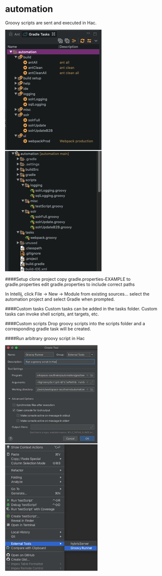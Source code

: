 # automation

Groovy scripts are sent and executed in Hac.

<p float="left">
<img src="https://github.com/joebodo/automation/raw/main/.assets/tasks.jpg?raw=true" width="313" height="390">
<img src="https://github.com/joebodo/automation/raw/main/.assets/scripts.jpg?raw=true" width="313" height="390">
</p>

####Setup
clone project
copy gradle.properties-EXAMPLE to gradle.properties
edit gradle.properties to include correct paths

In Intellij, click File -> New -> Module from existing sources...
select the automation project and select Gradle when prompted.

####Custom tasks
Custom tasks can be added in the tasks folder. Custom tasks can invoke shell scripts, ant targets, etc.

####Custom scripts
Drop groovy scripts into the scripts folder and a corresponding gradle task will be created.

####Run arbitrary groovy script in Hac
<p float="left">
<img src="https://github.com/joebodo/automation/raw/main/.assets/iTool.jpg?raw=true" width="300" height="318">
<img src="https://github.com/joebodo/automation/raw/main/.assets/iRun.jpg?raw=true" width="300" height="410">
</p>